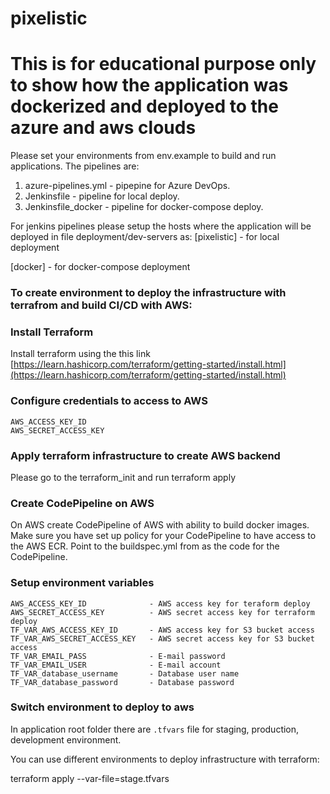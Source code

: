 # pixelistic
# This is for educational purpose only to show how the application was dockerized and deployed to the azure and aws clouds
Please set your environments from env.example to build and run applications. The pipelines are:
1. azure-pipelines.yml - pipepine for Azure DevOps. 
2. Jenkinsfile - pipeline for local deploy.
3. Jenkinsfile_docker - pipeline for docker-compose deploy.

For jenkins pipelines please setup the hosts where the application will be deployed in file deployment/dev-servers as:
[pixelistic]  - for local deployment

[docker] - for docker-compose deployment
### To create environment to deploy the infrastructure with terrafrom and build CI/CD with AWS:
### Install Terraform

Install terraform using the this link [https://learn.hashicorp.com/terraform/getting-started/install.html](https://learn.hashicorp.com/terraform/getting-started/install.html)

### Configure credentials to access to AWS
```
AWS_ACCESS_KEY_ID
AWS_SECRET_ACCESS_KEY
```
### Apply terraform infrastructure to create AWS backend

Please go to the terraform_init and run terraform apply

### Create CodePipeline on AWS
On AWS create CodePipeline of AWS with ability to build docker images. Make sure you have set up policy for your CodePipeline to have access to the AWS ECR.
Point to the buildspec.yml from as the code for the CodePipeline.

### Setup environment variables
```
AWS_ACCESS_KEY_ID              - AWS access key for teraform deploy
AWS_SECRET_ACCESS_KEY          - AWS secret access key for terraform deploy
TF_VAR_AWS_ACCESS_KEY_ID       - AWS access key for S3 bucket access
TF_VAR_AWS_SECRET_ACCESS_KEY   - AWS secret access key for S3 bucket access
TF_VAR_EMAIL_PASS              - E-mail password
TF_VAR_EMAIL_USER              - E-mail account
TF_VAR_database_username       - Database user name 
TF_VAR_database_password       - Database password
```

### Switch environment to deploy to aws

In application root folder there are  `.tfvars` file for staging, production, development environment. 

You can use different environments to deploy infrastructure with terraform:

terraform apply --var-file=stage.tfvars 



